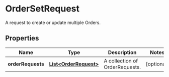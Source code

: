 

# OrderSetRequest

A request to create or update multiple Orders.

## Properties

Name | Type | Description | Notes
------------ | ------------- | ------------- | -------------
**orderRequests** | [**List&lt;OrderRequest&gt;**](OrderRequest.md) | A collection of OrderRequests. |  [optional]



